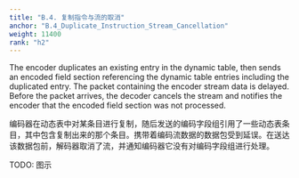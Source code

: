 ```yaml
---
title: "B.4. 复制指令与流的取消"
anchor: "B.4_Duplicate_Instruction_Stream_Cancellation"
weight: 11400
rank: "h2"
---
```


The encoder duplicates an existing entry in the dynamic table, then sends an encoded field section referencing the dynamic table entries including the duplicated entry. The packet containing the encoder stream data is delayed. Before the packet arrives, the decoder cancels the stream and notifies the encoder that the encoded field section was not processed.

编码器在动态表中对某条目进行复制，随后发送的编码字段组引用了一些动态表条目，其中包含复制出来的那个条目。携带着编码流数据的数据包受到延误。在送达该数据包前，解码器取消了流，并通知编码器它没有对编码字段组进行处理。

TODO: 图示
